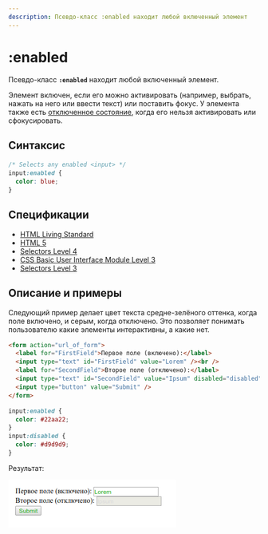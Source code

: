 ```yaml
---
description: Псевдо-класс :enabled находит любой включенный элемент
---
```


# :enabled

Псевдо-класс **`:enabled`** находит любой включенный элемент.

Элемент включен, если его можно активировать (например, выбрать, нажать на него или ввести текст) или поставить фокус. У элемента также есть [отключенное состояние](:disabled.md), когда его нельзя активировать или сфокусировать.

## Синтаксис

```css
/* Selects any enabled <input> */
input:enabled {
  color: blue;
}
```

## Спецификации

- [HTML Living Standard](https://html.spec.whatwg.org/multipage/#selector-enabled)
- [HTML 5](http://www.w3.org/TR/html5/#selector-enabled)
- [Selectors Level 4](https://drafts.csswg.org/selectors-4/#enableddisabled)
- [CSS Basic User Interface Module Level 3](https://drafts.csswg.org/css-ui-3/#pseudo-classes)
- [Selectors Level 3](https://drafts.csswg.org/selectors-3/#enableddisabled)

## Описание и примеры

Следующий пример делает цвет текста средне-зелёного оттенка, когда поле включено, и серым, когда отключено. Это позволяет понимать пользователю какие элементы интерактивны, а какие нет.

```html tab="HTML"
<form action="url_of_form">
  <label for="FirstField">Первое поле (включено):</label>
  <input type="text" id="FirstField" value="Lorem" /><br />
  <label for="SecondField">Второе поле (отключено):</label>
  <input type="text" id="SecondField" value="Ipsum" disabled="disabled" /><br />
  <input type="button" value="Submit" />
</form>
```

```css tab="CSS"
input:enabled {
  color: #22aa22;
}
input:disabled {
  color: #d9d9d9;
}
```

Результат:

![Результат работы псевдокласса :enabled](enabled.png)
